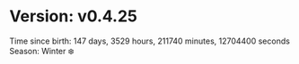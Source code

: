 # Version: v0.4.25
Time since birth: 147 days, 3529 hours, 211740 minutes, 12704400 seconds
Season: Winter ❄️
